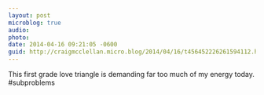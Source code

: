 ```yaml
---
layout: post
microblog: true
audio: 
photo: 
date: 2014-04-16 09:21:05 -0600
guid: http://craigmcclellan.micro.blog/2014/04/16/t456452226261594112.html
---
```

This first grade love triangle is demanding far too much of my energy today. #subproblems
